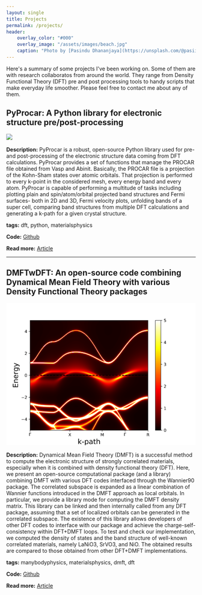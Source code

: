 ```yaml
---
layout: single
title: Projects
permalink: /projects/
header:
    overlay_color: "#000"
    overlay_image: "/assets/images/beach.jpg"
    caption: "Photo by [Pasindu Dhananjaya](https://unsplash.com/@pasiiijay) on [Unsplash](https://unsplash.com)"
---
```


Here's a summary of some projects I've been working on. Some of them are with research collaboratos from around the world. They range from Density Functional Theory (DFT) pre and post processing tools to handy scripts that make everyday life smoother. 
Please feel free to contact me about any of them. 

## PyProcar: A Python library for electronic structure pre/post-processing

<img src="/assets/images/pyprocar.jpg">

**Description:** PyProcar is a robust, open-source Python library used for pre- and post-processing of the electronic structure data coming from DFT calculations. PyProcar provides a set of functions that manage the PROCAR file obtained from Vasp and Abinit. Basically, the PROCAR file is a projection of the Kohn-Sham states over atomic orbitals. That projection is performed to every k-point in the considered mesh, every energy band and every atom. PyProcar is capable of performing a multitude of tasks including plotting plain and spin/atom/orbital projected band structures and Fermi surfaces- both in 2D and 3D, Fermi velocity plots, unfolding bands of a super cell, comparing band structures from multiple DFT calculations and generating a k-path for a given crystal structure.

**tags:** dft, python, materialsphysics

**Code:** [Github](https://github.com/romerogroup/pyprocar/)

**Read more:** [Article](https://www.sciencedirect.com/science/article/pii/S0010465519303935)

---

## DMFTwDFT: An open-source code combining Dynamical Mean Field Theory with various Density Functional Theory packages

<img src="/assets/images/dmftwdft.png">

**Description:** Dynamical Mean Field Theory (DMFT) is a successful method to compute the electronic structure of strongly correlated materials, especially when it is combined with density functional theory (DFT). Here, we present an open-source computational package (and a library) combining DMFT with various DFT codes interfaced through the Wannier90 package. The correlated subspace is expanded as a linear combination of Wannier functions introduced in the DMFT approach as local orbitals. In particular, we provide a library mode for computing the DMFT density matrix. This library can be linked and then internally called from any DFT package, assuming that a set of localized orbitals can be generated in the correlated subspace. The existence of this library allows developers of other DFT codes to interface with our package and achieve the charge-self-consistency within DFT+DMFT loops. To test and check our implementation, we computed the density of states and the band structure of well-known correlated materials, namely LaNiO3, SrVO3, and NiO. The obtained results are compared to those obtained from other DFT+DMFT implementations.

**tags:** manybodyphysics, materialsphysics, dmft, dft 

**Code:** [Github](https://github.com/DMFTwDFT-project/DMFTwDFT)

**Read more:** [Article](https://arxiv.org/abs/2002.00068)




